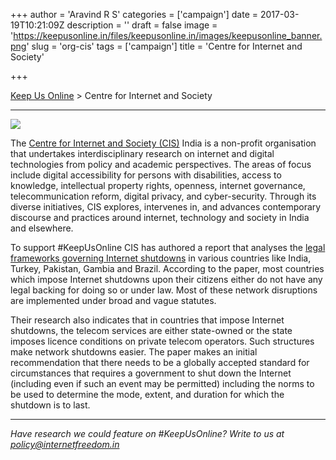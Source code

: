 +++
author = 'Aravind R S'
categories = ['campaign']
date = 2017-03-19T10:21:09Z
description = ''
draft = false
image = 'https://keepusonline.in/files/keepusonline.in/images/keepusonline_banner.png'
slug = 'org-cis'
tags = ['campaign']
title = 'Centre for Internet and Society'

+++


[Keep Us Online](https://internetfreedom.in/) > Centre for Internet and Society

---

<a href="http://cis-india.org"><img src="https://internetfreedom.in/files/keepusonline.in/images/cis_logo.png" class="ui rounded medium left image"></a>

The [Centre for Internet and Society (CIS)](http://cis-india.org) India is a non-profit organisation that undertakes interdisciplinary research on internet and digital technologies from policy and academic perspectives. The areas of focus include digital accessibility for persons with disabilities, access to knowledge, intellectual property rights, openness, internet governance, telecommunication reform, digital privacy, and cyber-security. Through its diverse initiatives, CIS explores, intervenes in, and advances contemporary discourse and practices around internet, technology and society in India and elsewhere.

To support #KeepUsOnline CIS has authored a report that analyses the [legal frameworks governing Internet shutdowns](https://drive.google.com/file/d/0B9LKE-1DkhtFTVUxQ2pNNklSclE/view?usp=sharing) in various countries like India, Turkey, Pakistan, Gambia and Brazil. According to the paper, most countries which impose Internet shutdowns upon their citizens either do not have any legal backing for doing so or under law. Most of these network disruptions are implemented under broad and vague statutes. 

Their research also indicates that in countries that impose Internet shutdowns, the telecom services are either state-owned or the state imposes licence conditions on private telecom operators. Such structures make network shutdowns easier. The paper makes an initial recommendation that there needs to be a globally accepted standard for circumstances that requires a government to shut down the Internet (including even if such an event may be permitted) including the norms to be used to determine the mode, extent, and duration for which the shutdown is to last.

---

*Have research we could feature on #KeepUsOnline? Write to us at [policy@internetfreedom.in](mailto:policy@internetfreedom.in)*

